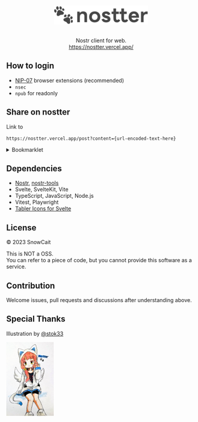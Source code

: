 <div align="center">
  <img src="web/static/nostter-logo.svg" height="50">
</div>
<br>
<p align="center">
  Nostr client for web.<br>
  <a href="https://nostter.vercel.app/home" target="_blank">https://nostter.vercel.app/</a>
</p>

## How to login

- [NIP-07](https://github.com/nostr-protocol/nips/blob/master/07.md#implementation) browser extensions (recommended)
- `nsec`
- `npub` for readonly

## Share on nostter

Link to

```
https://nostter.vercel.app/post?content={url-encoded-text-here}
```

<details>
<summary>Bookmarklet</summary>

```js
javascript:window.open(`https://nostter.vercel.app/post?content=${document.title}%20${location.href}`);
```

</details>

## Dependencies

- [Nostr](https://github.com/nostr-protocol/nostr), [nostr-tools](https://github.com/nbd-wtf/nostr-tools)
- Svelte, SvelteKit, Vite
- TypeScript, JavaScript, Node.js
- Vitest, Playwright
- [Tabler Icons for Svelte](https://tabler.io/docs/icons/svelte)

## License

© 2023 SnowCait

This is NOT a OSS.  
You can refer to a piece of code, but you cannot provide this software as a service.

## Contribution

Welcome issues, pull requests and discussions after understanding above.

## Special Thanks

Illustration by [@stok33](https://nostter.vercel.app/npub1e09suzmq9mp6nt0ud9ttl03790qjx70wzwlc2pwwghcusvwju54qs0c800)

<img src="web/static/nostter-chan.jpg" width="25%">
